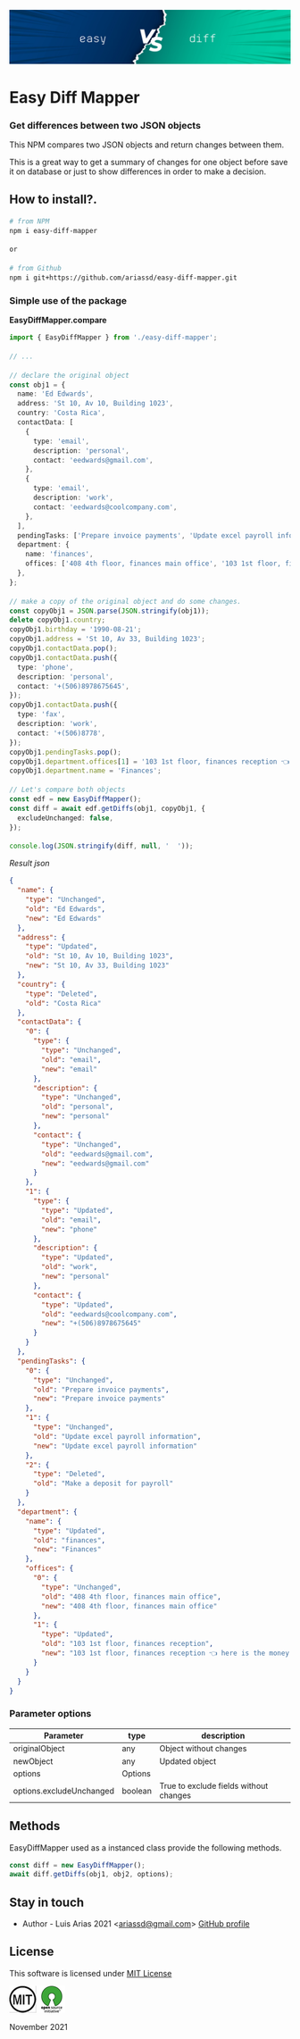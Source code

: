 ![](assets/header.jpg)

# Easy Diff Mapper

### Get differences between two JSON objects

This NPM compares two JSON objects and return changes between them.

This is a great way to get a summary of changes for one object before save it on database or just to show differences in order to make a decision.

## How to install?.

```bash
# from NPM
npm i easy-diff-mapper

or

# from Github
npm i git+https://github.com/ariassd/easy-diff-mapper.git

```

### Simple use of the package

**EasyDiffMapper.compare**

```typescript
import { EasyDiffMapper } from './easy-diff-mapper';

// ...

// declare the original object
const obj1 = {
  name: 'Ed Edwards',
  address: 'St 10, Av 10, Building 1023',
  country: 'Costa Rica',
  contactData: [
    {
      type: 'email',
      description: 'personal',
      contact: 'eedwards@gmail.com',
    },
    {
      type: 'email',
      description: 'work',
      contact: 'eedwards@coolcompany.com',
    },
  ],
  pendingTasks: ['Prepare invoice payments', 'Update excel payroll information', 'Make a deposit for payroll'],
  department: {
    name: 'finances',
    offices: ['408 4th floor, finances main office', '103 1st floor, finances reception'],
  },
};

// make a copy of the original object and do some changes.
const copyObj1 = JSON.parse(JSON.stringify(obj1));
delete copyObj1.country;
copyObj1.birthday = '1990-08-21';
copyObj1.address = 'St 10, Av 33, Building 1023';
copyObj1.contactData.pop();
copyObj1.contactData.push({
  type: 'phone',
  description: 'personal',
  contact: '+(506)8978675645',
});
copyObj1.contactData.push({
  type: 'fax',
  description: 'work',
  contact: '+(506)8778',
});
copyObj1.pendingTasks.pop();
copyObj1.department.offices[1] = '103 1st floor, finances reception 👈 here is the money 🤫';
copyObj1.department.name = 'Finances';

// Let's compare both objects
const edf = new EasyDiffMapper();
const diff = await edf.getDiffs(obj1, copyObj1, {
  excludeUnchanged: false,
});

console.log(JSON.stringify(diff, null, '  '));
```

_Result json_

```json
{
  "name": {
    "type": "Unchanged",
    "old": "Ed Edwards",
    "new": "Ed Edwards"
  },
  "address": {
    "type": "Updated",
    "old": "St 10, Av 10, Building 1023",
    "new": "St 10, Av 33, Building 1023"
  },
  "country": {
    "type": "Deleted",
    "old": "Costa Rica"
  },
  "contactData": {
    "0": {
      "type": {
        "type": "Unchanged",
        "old": "email",
        "new": "email"
      },
      "description": {
        "type": "Unchanged",
        "old": "personal",
        "new": "personal"
      },
      "contact": {
        "type": "Unchanged",
        "old": "eedwards@gmail.com",
        "new": "eedwards@gmail.com"
      }
    },
    "1": {
      "type": {
        "type": "Updated",
        "old": "email",
        "new": "phone"
      },
      "description": {
        "type": "Updated",
        "old": "work",
        "new": "personal"
      },
      "contact": {
        "type": "Updated",
        "old": "eedwards@coolcompany.com",
        "new": "+(506)8978675645"
      }
    }
  },
  "pendingTasks": {
    "0": {
      "type": "Unchanged",
      "old": "Prepare invoice payments",
      "new": "Prepare invoice payments"
    },
    "1": {
      "type": "Unchanged",
      "old": "Update excel payroll information",
      "new": "Update excel payroll information"
    },
    "2": {
      "type": "Deleted",
      "old": "Make a deposit for payroll"
    }
  },
  "department": {
    "name": {
      "type": "Updated",
      "old": "finances",
      "new": "Finances"
    },
    "offices": {
      "0": {
        "type": "Unchanged",
        "old": "408 4th floor, finances main office",
        "new": "408 4th floor, finances main office"
      },
      "1": {
        "type": "Updated",
        "old": "103 1st floor, finances reception",
        "new": "103 1st floor, finances reception 👈 here is the money 🤫"
      }
    }
  }
}
```

### Parameter options

| Parameter                | type    | description                            |
| ------------------------ | ------- | -------------------------------------- |
| originalObject           | any     | Object without changes                 |
| newObject                | any     | Updated object                         |
| options                  | Options |                                        |
| options.excludeUnchanged | boolean | True to exclude fields without changes |

## Methods

EasyDiffMapper used as a instanced class provide the following methods.

```typescript
const diff = new EasyDiffMapper();
await diff.getDiffs(obj1, obj2, options);
```

## Stay in touch

- Author - Luis Arias 2021 <<ariassd@gmail.com>>
  [GitHub profile](https://github.com/ariassd)

## License

This software is licensed under [MIT License](LICENSE)

![](assets/MIT.png) ![](assets/open-source.png)

November 2021
